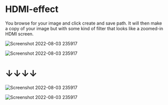 # HDMI-effect

You browse for your image and click create and save path. It will then make a copy of your image but with some kind of filter that looks like a zoomed-in HDMI screen.

![Screenshot 2022-08-03 235917](https://i.imgur.com/BXngwar.png)



![Screenshot 2022-08-03 235917](https://i.imgur.com/63rB4Lc.png)
# ↓↓↓↓
![Screenshot 2022-08-03 235917](https://i.imgur.com/p9o6Biv.png)

![Screenshot 2022-08-03 235917](https://https://i.imgur.com/usWh0f3.png)

